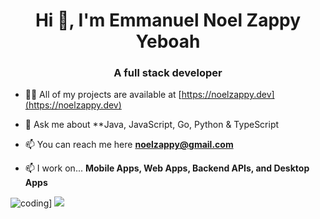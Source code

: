 <h1 align="center">Hi 👋, I'm Emmanuel Noel Zappy Yeboah</h1>
<h3 align="center">A full stack developer</h3>

- 👨‍💻 All of my projects are available at [https://noelzappy.dev](https://noelzappy.dev)

- 💬 Ask me about **Java, JavaScript, Go, Python & TypeScript

- 📫 You can reach me here **noelzappy@gmail.com**

- 📫 I work on... **Mobile Apps, Web Apps, Backend APIs, and Desktop Apps**

![coding](https://wakatime.com/badge/user/2ea7f4b7-2f3a-477d-8f61-a0ecd3770f08.svg)] ![](https://komarev.com/ghpvc/?username=noelzappy&label=Profile%20Views&color=0e75b6&style=flat)
